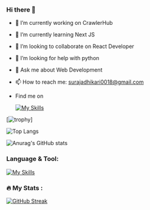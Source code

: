 ### Hi there 👋
<!--
**Suraja18/Suraja18** is a ✨ _special_ ✨ repository because its `README.md` (this file) appears on your GitHub profile.
Here are some ideas to get you started:
-->

- 🔭 I’m currently working on CrawlerHub
- 🌱 I’m currently learning Next JS
- 👯 I’m looking to collaborate on React Developer
- 🤔 I’m looking for help with python
- 💬 Ask me about Web Development 
- 📫 How to reach me: surajadhikari0018@gmail.com

- Find me on

    [![My Skills](https://skillicons.dev/icons?i=instagram)](https://www.instagram.com/surajadhikari_18/)


[![trophy](https://github-profile-trophy.vercel.app/?username=suraja18&theme=onedark)]


![Top Langs](https://github-readme-stats.vercel.app/api/top-langs/?username=suraja18&theme=merko&hide_progress=true)

  ![Anurag's GitHub stats](https://github-readme-stats.vercel.app/api?username=suraja18&theme=merko&show_icons=true)


### Language & Tool:  

[![My Skills](https://skillicons.dev/icons?i=laravel,html,css,bootstrap,js,jquery,c,cs,cpp,java,dotnet,php,git,github,linux,mysql,vscode,flutter,python,react)]()


### :fire: My Stats :
[![GitHub Streak](https://streak-stats.demolab.com/?user=suraja18&theme=merko)](https://git.io/streak-stats)
  

